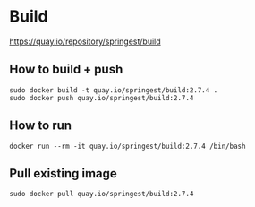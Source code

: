 # Build

https://quay.io/repository/springest/build

## How to build + push

```
sudo docker build -t quay.io/springest/build:2.7.4 .
sudo docker push quay.io/springest/build:2.7.4
```

## How to run

```
docker run --rm -it quay.io/springest/build:2.7.4 /bin/bash
```

## Pull existing image

```
sudo docker pull quay.io/springest/build:2.7.4
```
